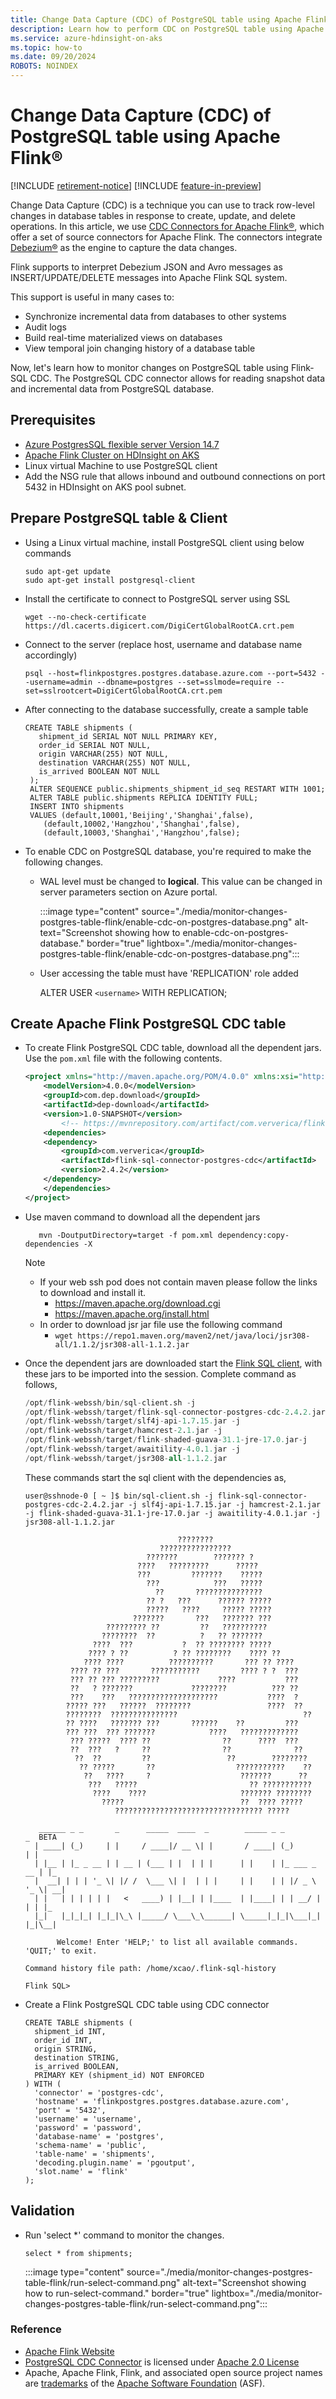 ```yaml
---
title: Change Data Capture (CDC) of PostgreSQL table using Apache Flink® 
description: Learn how to perform CDC on PostgreSQL table using Apache Flink® 
ms.service: azure-hdinsight-on-aks
ms.topic: how-to
ms.date: 09/20/2024
ROBOTS: NOINDEX
---
```


# Change Data Capture (CDC) of PostgreSQL table using Apache Flink® 

[!INCLUDE [retirement-notice](../includes/retirement-notice.md)]
[!INCLUDE [feature-in-preview](../includes/feature-in-preview.md)]


Change Data Capture (CDC) is a technique you can use to track row-level changes in database tables in response to create, update, and delete operations. In this article, we use [CDC Connectors for Apache Flink®](https://github.com/ververica/flink-cdc-connectors), which offer a set of source connectors for Apache Flink. The connectors integrate [Debezium®](https://nightlies.apache.org/flink/flink-docs-master/docs/connectors/table/formats/debezium/#debezium-format) as the engine to capture the data changes.  

Flink supports to interpret Debezium JSON and Avro messages as INSERT/UPDATE/DELETE messages into Apache Flink SQL system.

This support is useful in many cases to:

- Synchronize incremental data from databases to other systems
- Audit logs
- Build real-time materialized views on databases
- View temporal join changing history of a database table


Now, let's learn how to monitor changes on PostgreSQL table using Flink-SQL CDC. The PostgreSQL CDC connector allows for reading snapshot data and incremental data from PostgreSQL database. 

## Prerequisites

* [Azure PostgresSQL flexible server Version 14.7](/azure/postgresql/flexible-server/overview)
* [Apache Flink Cluster on HDInsight on AKS](./flink-create-cluster-portal.md) 
* Linux virtual Machine to use PostgreSQL client
* Add the NSG rule that allows inbound and outbound connections on port 5432 in HDInsight on AKS pool subnet.

## Prepare PostgreSQL table & Client

- Using a Linux virtual machine, install PostgreSQL client using below commands

    ```
    sudo apt-get update
    sudo apt-get install postgresql-client
    ```

- Install the certificate to connect to PostgreSQL server using SSL

    `wget --no-check-certificate https://dl.cacerts.digicert.com/DigiCertGlobalRootCA.crt.pem`

- Connect to the server (replace host, username and database name accordingly)

    ```
    psql --host=flinkpostgres.postgres.database.azure.com --port=5432 --username=admin --dbname=postgres --set=sslmode=require --set=sslrootcert=DigiCertGlobalRootCA.crt.pem
    ```
- After connecting to the database successfully, create a sample table
   ``` 
   CREATE TABLE shipments (
      shipment_id SERIAL NOT NULL PRIMARY KEY,
      order_id SERIAL NOT NULL,
      origin VARCHAR(255) NOT NULL,
      destination VARCHAR(255) NOT NULL,
      is_arrived BOOLEAN NOT NULL
    );
    ALTER SEQUENCE public.shipments_shipment_id_seq RESTART WITH 1001;
    ALTER TABLE public.shipments REPLICA IDENTITY FULL;
    INSERT INTO shipments
    VALUES (default,10001,'Beijing','Shanghai',false),
       (default,10002,'Hangzhou','Shanghai',false),
       (default,10003,'Shanghai','Hangzhou',false);
    ``` 

- To enable CDC on PostgreSQL database, you're required to make the following changes.
    
    - WAL level must be changed to **logical**. This value can be changed in server parameters section on Azure portal.

        :::image type="content" source="./media/monitor-changes-postgres-table-flink/enable-cdc-on-postgres-database.png" alt-text="Screenshot showing how to enable-cdc-on-postgres-database." border="true" lightbox="./media/monitor-changes-postgres-table-flink/enable-cdc-on-postgres-database.png":::

    - User accessing the table must have 'REPLICATION' role added

         ALTER USER `<username>` WITH REPLICATION;

## Create Apache Flink PostgreSQL CDC table

- To create Flink PostgreSQL CDC table,  download all the dependent jars. Use the `pom.xml` file with the following contents.

    ```xml
    <project xmlns="http://maven.apache.org/POM/4.0.0" xmlns:xsi="http://www.w3.org/2001/XMLSchema-instance" xsi:schemaLocation="http://maven.apache.org/POM/4.0.0  http://maven.apache.org/xsd/maven-4.0.0.xsd">
        <modelVersion>4.0.0</modelVersion>
        <groupId>com.dep.download</groupId>
        <artifactId>dep-download</artifactId>
        <version>1.0-SNAPSHOT</version>
            <!-- https://mvnrepository.com/artifact/com.ververica/flink-sql-connector-sqlserver-cdc -->
        <dependencies>
        <dependency>
            <groupId>com.ververica</groupId>
            <artifactId>flink-sql-connector-postgres-cdc</artifactId>
            <version>2.4.2</version>
        </dependency>
        </dependencies>
    </project>
    ```
-  Use maven command to download all the dependent jars

    ```
       mvn -DoutputDirectory=target -f pom.xml dependency:copy-dependencies -X
    ```

    > [!NOTE]
    > * If your web ssh pod does not contain maven please follow the links to download and install it.
    >     * https://maven.apache.org/download.cgi
    >     * https://maven.apache.org/install.html
    > * In order to download jsr jar file use the following command
    >     * `wget https://repo1.maven.org/maven2/net/java/loci/jsr308-all/1.1.2/jsr308-all-1.1.2.jar`

-  Once the dependent jars are downloaded start the [Flink SQL client](./flink-web-ssh-on-portal-to-flink-sql.md), with these jars to be imported into the session. Complete command as follows,

    ```sql
    /opt/flink-webssh/bin/sql-client.sh -j
    /opt/flink-webssh/target/flink-sql-connector-postgres-cdc-2.4.2.jar -j
    /opt/flink-webssh/target/slf4j-api-1.7.15.jar -j
    /opt/flink-webssh/target/hamcrest-2.1.jar -j
    /opt/flink-webssh/target/flink-shaded-guava-31.1-jre-17.0.jar-j
    /opt/flink-webssh/target/awaitility-4.0.1.jar -j
    /opt/flink-webssh/target/jsr308-all-1.1.2.jar
    ```
    These commands start the sql client with the dependencies as,

    ```
    user@sshnode-0 [ ~ ]$ bin/sql-client.sh -j flink-sql-connector-postgres-cdc-2.4.2.jar -j slf4j-api-1.7.15.jar -j hamcrest-2.1.jar -j flink-shaded-guava-31.1-jre-17.0.jar -j awaitility-4.0.1.jar -j jsr308-all-1.1.2.jar 
     
                                      ????????
                                  ????????????????
                               ???????        ??????? ?
                             ????   ?????????      ?????
                             ???         ???????    ?????
                               ???            ???   ?????
                                 ??       ???????????????
                               ?? ?   ???      ?????? ?????
                               ?????   ????     ????? ?????
                            ???????       ???   ??????? ???
                      ????????? ??         ??   ??????????
                     ????????  ??          ?   ?? ???????
                   ????  ???           ?  ?? ???????? ?????
                  ???? ? ??          ? ?? ????????    ???? ??
                 ???? ????          ??????????       ??? ?? ????
              ???? ?? ???       ???????????         ???? ? ?  ???
              ??? ?? ??? ?????????             ????           ???
              ??   ? ???????             ????????          ??? ??
              ???    ???   ????????????????????           ????  ?
             ????? ???   ??????  ????????                 ????  ??
             ????????  ???????????????                            ??
             ?? ????   ??????? ???       ??????    ??         ???
             ??? ???  ??? ???????            ????   ?????????????
              ??? ?????  ???? ??                ??      ????  ???
              ??  ???   ?     ??                ??              ??
               ??  ??         ??                 ??        ????????
                ?? ?????       ??                  ???????????    ??
                 ??   ????     ?                    ???????      ??
                  ???   ?????                         ?? ???????????
                   ????    ????                     ??????? ????????
                     ?????                          ??  ???? ?????
                        ????????????????????????????????? ?????
            
       ______ _ _       _      _____  ____  _        _____ _ _            _  BETA   
      | ____| (_)     | |     / ____|/ __ \| |       / ____| (_)          | | 
      | |__ | |_ _ __ | | __ | (___ | |  | | |      | |    | |_ ___ _ __ | |_ 
      |  __| | | | '_ \| |/ /  \___ \| |  | | |     | |    | | |/ _ \ '_ \| __|
      | |   | | | | | |   <   ____) | |__| | |____  | |____| | | __/ | | | |_ 
      |_|   |_|_|_| |_|_|\_\ |_____/ \___\_\______| \_____|_|_|\___|_| |_|\__|
            
           Welcome! Enter 'HELP;' to list all available commands. 'QUIT;' to exit.
     
    Command history file path: /home/xcao/.flink-sql-history
     
    Flink SQL>
    ```

- Create a Flink PostgreSQL CDC table using CDC connector

    ``` 
    CREATE TABLE shipments (
      shipment_id INT,
      order_id INT,
      origin STRING,
      destination STRING,
      is_arrived BOOLEAN,
      PRIMARY KEY (shipment_id) NOT ENFORCED
    ) WITH (
      'connector' = 'postgres-cdc',
      'hostname' = 'flinkpostgres.postgres.database.azure.com',
      'port' = '5432',
      'username' = 'username',
      'password' = 'password',
      'database-name' = 'postgres',
      'schema-name' = 'public',
      'table-name' = 'shipments',
      'decoding.plugin.name' = 'pgoutput',
      'slot.name' = 'flink'
    );
    ```
## Validation

- Run 'select *' command to monitor the changes.
  
    `select * from shipments;`

     :::image type="content" source="./media/monitor-changes-postgres-table-flink/run-select-command.png" alt-text="Screenshot showing how to run-select-command." border="true" lightbox="./media/monitor-changes-postgres-table-flink/run-select-command.png":::

### Reference

- [Apache Flink Website](https://flink.apache.org/)
- [PostgreSQL CDC Connector](https://github.com/apache/flink-cdc) is licensed under [Apache 2.0 License](https://github.com/ververica/flink-cdc-connectors/blob/master/LICENSE)
- Apache, Apache Flink, Flink, and associated open source project names are [trademarks](../trademarks.md) of the [Apache Software Foundation](https://www.apache.org/) (ASF).
